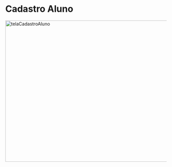 ﻿# Cadastro Aluno

 

<img width="960" height="440" alt="telaCadastroAluno" src="https://github.com/user-attachments/assets/e405e9f4-b468-4e18-9e18-b7de11ffdeb9" />
